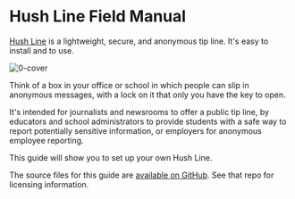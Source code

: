 # Hush Line Field Manual

[Hush Line](https://hushline.app/) is a lightweight, secure, and anonymous tip line. It's easy to install and to use.

![0-cover](https://github.com/scidsg/project-info/assets/28545431/f03af313-155e-442c-8ff5-1bc36ec94fe0)

Think of a box in your office or school in which people can slip in anonymous messages, with a lock on it that only you have the key to open.

It's intended for journalists and newsrooms to offer a public tip line, by educators and school administrators to provide students with a safe way to report potentially sensitive information, or employers for anonymous employee reporting.

This guide will show you to set up your own Hush Line. 

The source files for this guide are [available on GitHub](https://github.com/scidsg/hushline-docs). See that repo for licensing information.
